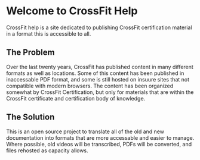 # Welcome to CrossFit Help

CrossFit help is a site dedicated to publishing CrossFit certification material in a format this is accessible to all.

## The Problem

Over the last twenty years, CrossFit has published content in many different formats as well as locations. Some of this content has been published in inaccessable PDF format, and some is still hosted on insuure sites that not compatible with modern browsers. The content has been organized somewhat by CrossFit Certification, but only for materials that are within the CrossFit certificate and certification body of knowledge.

## The Solution

This is an open source project to translate all of the old and new documentation into formats that are more accessable and easier to manage. Where possible, old videos will be transcribed, PDFs will be converted, and files rehosted as capacity allows.
